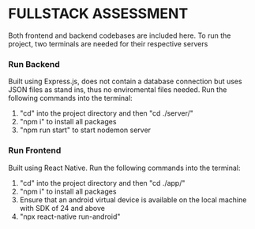 # FULLSTACK ASSESSMENT

Both frontend and backend codebases are included here. To run the project, two terminals are needed for their respective servers

### Run Backend
Built using Express.js, does not contain a database connection but uses JSON files as stand ins, thus no enviromental files needed. Run the following commands into the terminal:
<ol>
    <li> "cd" into the project directory and then "cd ./server/"</li>
    <li> "npm i" to install all packages</li>
    <li> "npm run start" to start nodemon server</li>
</ol>

### Run Frontend
Built using React Native. Run the following commands into the terminal:
<ol>
    <li> "cd" into the project directory and then "cd ./app/"</li>
    <li> "npm i" to install all packages</li>
    <li> Ensure that an android virtual device is available on the local machine with SDK of 24 and above
    <li> "npx react-native run-android"</li>
</ol>

